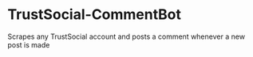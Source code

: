 # TrustSocial-CommentBot
Scrapes any TrustSocial account and posts a comment whenever a new post is made
